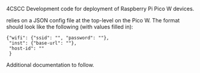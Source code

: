 4CSCC Development code for deployment of Raspberry Pi Pico W devices.

relies on a JSON config file at the top-level on the Pico W. The format should look like the following (with values filled in):

```
{"wifi": {"ssid": "", "password": ""},
 "inst": {"base-url": ""},
 "host-id": ""
 }
```

Additional documentation to follow.


